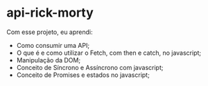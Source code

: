 # api-rick-morty
Com esse projeto, eu aprendi: 
- Como consumir uma API; 
- O que é e como utilizar o Fetch, com then e catch, no javascript;
- Manipulação da DOM;  
- Conceito de Síncrono e Assíncrono com javascript;  
- Conceito de Promises e estados no javascript; 
